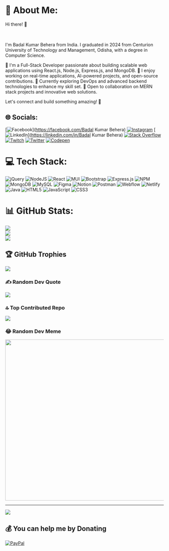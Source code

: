

# 💫 About Me:
Hi there! 👋<br><br><br>

I'm Badal Kumar Behera from India. I graduated in 2024 from Centurion University of Technology and Management, Odisha, with a degree in Computer Science.

🔹 I'm a Full-Stack Developer passionate about building scalable web applications using React.js, Node.js, Express.js, and MongoDB.
🔹 I enjoy working on real-time applications, AI-powered projects, and open-source contributions.
🔹 Currently exploring DevOps and advanced backend technologies to enhance my skill set.
🔹 Open to collaboration on MERN stack projects and innovative web solutions.

Let's connect and build something amazing! 🚀

## 🌐 Socials:
[![Facebook](https://img.shields.io/badge/Facebook-%231877F2.svg?logo=Facebook&logoColor=white)](https://facebook.com/Badal Kumar Behera) [![Instagram](https://img.shields.io/badge/Instagram-%23E4405F.svg?logo=Instagram&logoColor=white)](https://instagram.com/badal_kumar_behera_) [![LinkedIn](https://img.shields.io/badge/LinkedIn-%230077B5.svg?logo=linkedin&logoColor=white)](https://linkedin.com/in/Badal Kumar Behera) [![Stack Overflow](https://img.shields.io/badge/-Stackoverflow-FE7A16?logo=stack-overflow&logoColor=white)](https://stackoverflow.com/users/18196202) [![Twitch](https://img.shields.io/badge/Twitch-%239146FF.svg?logo=Twitch&logoColor=white)](https://twitch.tv/badal7847) [![Twitter](https://img.shields.io/badge/Twitter-%231DA1F2.svg?logo=Twitter&logoColor=white)](https://twitter.com/Badalku7847) [![Codepen](https://img.shields.io/badge/Codepen-000000?style=for-the-badge&logo=codepen&logoColor=white)](https://codepen.io/Badal7847) 

# 💻 Tech Stack:
![jQuery](https://img.shields.io/badge/jquery-%230769AD.svg?style=for-the-badge&logo=jquery&logoColor=white) ![NodeJS](https://img.shields.io/badge/node.js-6DA55F?style=for-the-badge&logo=node.js&logoColor=white) ![React](https://img.shields.io/badge/react-%2320232a.svg?style=for-the-badge&logo=react&logoColor=%2361DAFB) ![MUI](https://img.shields.io/badge/MUI-%230081CB.svg?style=for-the-badge&logo=material-ui&logoColor=white) ![Bootstrap](https://img.shields.io/badge/bootstrap-%23563D7C.svg?style=for-the-badge&logo=bootstrap&logoColor=white) ![Express.js](https://img.shields.io/badge/express.js-%23404d59.svg?style=for-the-badge&logo=express&logoColor=%2361DAFB) ![NPM](https://img.shields.io/badge/NPM-%23000000.svg?style=for-the-badge&logo=npm&logoColor=white) ![MongoDB](https://img.shields.io/badge/MongoDB-%234ea94b.svg?style=for-the-badge&logo=mongodb&logoColor=white) ![MySQL](https://img.shields.io/badge/mysql-%2300f.svg?style=for-the-badge&logo=mysql&logoColor=white) 	![Figma](https://img.shields.io/badge/figma-%23F24E1E.svg?style=for-the-badge&logo=figma&logoColor=white) ![Notion](https://img.shields.io/badge/Notion-%23000000.svg?style=for-the-badge&logo=notion&logoColor=white) ![Postman](https://img.shields.io/badge/Postman-FF6C37?style=for-the-badge&logo=postman&logoColor=white) ![Webflow](https://img.shields.io/badge/Webflow-4353FF?style=for-the-badge&logo=webflow&logoColor=white) ![Netlify](https://img.shields.io/badge/netlify-%23000000.svg?style=for-the-badge&logo=netlify&logoColor=#00C7B7) ![Java](https://img.shields.io/badge/java-%23ED8B00.svg?style=for-the-badge&logo=java&logoColor=white) ![HTML5](https://img.shields.io/badge/html5-%23E34F26.svg?style=for-the-badge&logo=html5&logoColor=white) ![JavaScript](https://img.shields.io/badge/javascript-%23323330.svg?style=for-the-badge&logo=javascript&logoColor=%23F7DF1E) ![CSS3](https://img.shields.io/badge/css3-%231572B6.svg?style=for-the-badge&logo=css3&logoColor=white)
# 📊 GitHub Stats:
![](https://github-readme-stats.vercel.app/api?username=6370409016&theme=dark&hide_border=false&include_all_commits=false&count_private=false)<br/>
![](https://github-readme-streak-stats.herokuapp.com/?user=6370409016&theme=dark&hide_border=false)<br/>
![](https://github-readme-stats.vercel.app/api/top-langs/?username=6370409016&theme=dark&hide_border=false&include_all_commits=false&count_private=false&layout=compact)

## 🏆 GitHub Trophies
![](https://github-profile-trophy.vercel.app/?username=6370409016&theme=radical&no-frame=false&no-bg=false&margin-w=4)

### ✍️ Random Dev Quote
![](https://quotes-github-readme.vercel.app/api?type=horizontal&theme=radical)

### 🔝 Top Contributed Repo
![](https://github-contributor-stats.vercel.app/api?username=6370409016&limit=5&theme=dark&combine_all_yearly_contributions=true)

### 😂 Random Dev Meme
<img src="[[https://rm.up.railway.app/](https://res.cloudinary.com/practicaldev/image/fetch/s--QtkIsRNZ--/c_limit%2Cf_auto%2Cfl_progressive%2Cq_auto%2Cw_880/https://dev-to-uploads.s3.amazonaws.com/uploads/articles/14gnwo0906nsgjiigx0f.png)](https://res.cloudinary.com/practicaldev/image/fetch/s--QtkIsRNZ--/c_limit%2Cf_auto%2Cfl_progressive%2Cq_auto%2Cw_880/https://dev-to-uploads.s3.amazonaws.com/uploads/articles/14gnwo0906nsgjiigx0f.png)" width="512px"/>

---
[![](https://visitcount.itsvg.in/api?id=6370409016&icon=0&color=0)](https://visitcount.itsvg.in)

  ## 💰 You can help me by Donating
  [![PayPal](https://img.shields.io/badge/PayPal-00457C?style=for-the-badge&logo=paypal&logoColor=white)](https://paypal.me/Badal7847) 

  
<!-- Proudly created with GPRM ( https://gprm.itsvg.in ) -->
